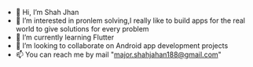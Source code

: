 - 👋 Hi, I’m Shah Jhan
- 👀 I’m interested in pronlem solving,I really like to build apps for the real world to give solutions for every problem
- 🌱 I’m currently learning Flutter
- 💞️ I’m looking to collaborate on Android app development projects
- 📫 You can reach me by mail "major.shahjahan188@gmail.com"

<!---
Shahjahan188/Shahjahan188 is a ✨ special ✨ repository because its `README.md` (this file) appears on your GitHub profile.
You can click the Preview link to take a look at your changes.
--->
